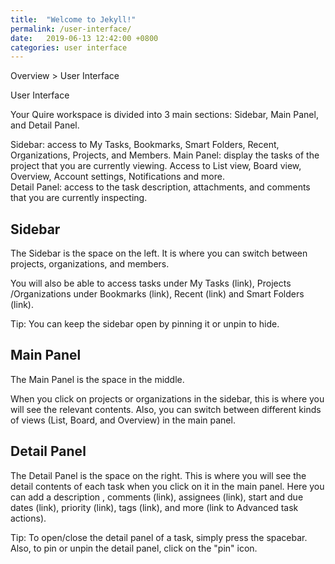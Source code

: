 ```yaml
---
title:  "Welcome to Jekyll!"
permalink: /user-interface/
date:   2019-06-13 12:42:00 +0800
categories: user interface
---
```



Overview > User Interface

User Interface

Your Quire workspace is divided into 3 main sections: Sidebar, Main Panel, and Detail Panel. 

Sidebar: access to My Tasks, Bookmarks, Smart Folders, Recent, Organizations, Projects, and Members.
Main Panel: display the tasks of the project that you are currently viewing. Access to List view, Board view, Overview, Account settings, Notifications and more.  
Detail Panel:  access to the task description, attachments, and comments that you are currently inspecting.









## Sidebar 
The Sidebar is the space on the left. It is where you can switch between projects, organizations, and members.

You will also be able to access tasks under My Tasks (link), Projects /Organizations under Bookmarks (link), Recent (link) and Smart Folders (link). 


Tip: You can keep the sidebar open by pinning it or unpin to hide.



## Main Panel
The Main Panel is the space in the middle.

When you click on projects or organizations in the sidebar, this is where you will see the relevant contents.
Also, you can switch between different kinds of views (List, Board, and Overview) in the main panel. 









## Detail Panel 
The Detail Panel is the space on the right.
This is where you will see the detail contents of each task when you click on it in the main panel.
Here you can add a description , comments (link), assignees (link), start and due dates (link), priority (link), tags (link), and more (link to Advanced task actions).

Tip: To open/close the detail panel of a task, simply press the spacebar. Also, to pin or unpin the detail panel, click on the "pin" icon.












